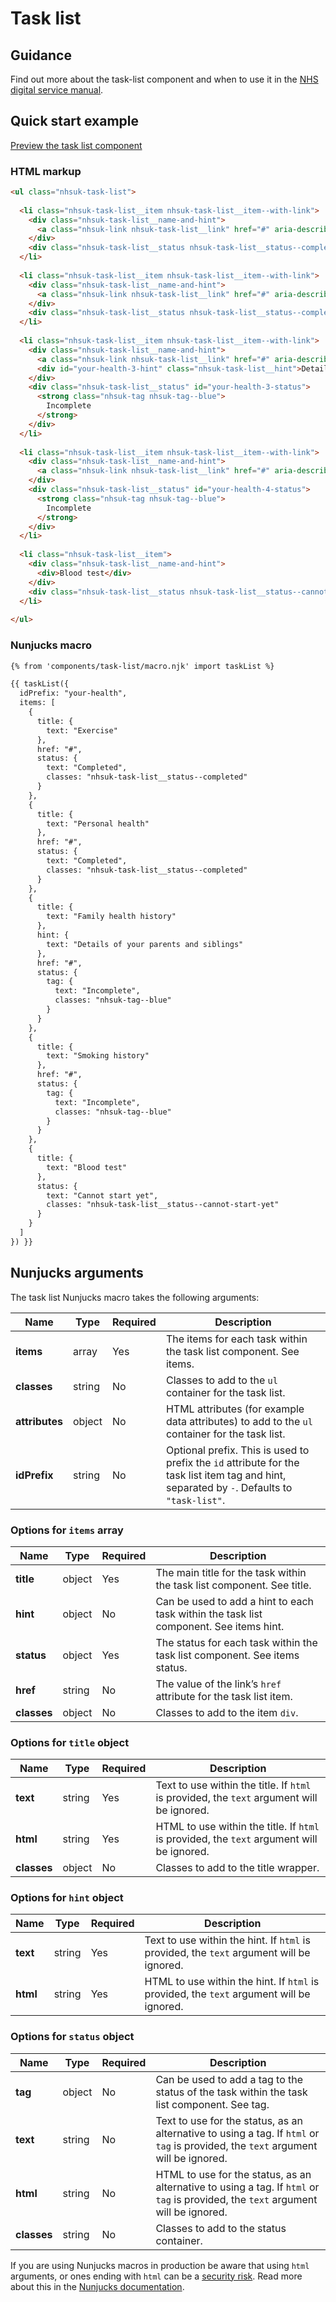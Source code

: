 # Task list

## Guidance

Find out more about the task-list component and when to use it in the [NHS digital service manual](https://service-manual.nhs.uk/design-system/components/tabs).

## Quick start example

[Preview the task list component](https://nhsuk.github.io/nhsuk-frontend/components/task-list/index.html)

### HTML markup

```html
<ul class="nhsuk-task-list">
  
  <li class="nhsuk-task-list__item nhsuk-task-list__item--with-link">
    <div class="nhsuk-task-list__name-and-hint">
      <a class="nhsuk-link nhsuk-task-list__link" href="#" aria-describedby="your-health-1-status">Exercise</a>
    </div>
    <div class="nhsuk-task-list__status nhsuk-task-list__status--completed" id="your-health-1-status">Completed</div>
  </li>
  
  <li class="nhsuk-task-list__item nhsuk-task-list__item--with-link">
    <div class="nhsuk-task-list__name-and-hint">
      <a class="nhsuk-link nhsuk-task-list__link" href="#" aria-describedby="your-health-2-status">Personal health</a>
    </div>
    <div class="nhsuk-task-list__status nhsuk-task-list__status--completed" id="your-health-2-status">Completed</div>
  </li>
  
  <li class="nhsuk-task-list__item nhsuk-task-list__item--with-link">
    <div class="nhsuk-task-list__name-and-hint">
      <a class="nhsuk-link nhsuk-task-list__link" href="#" aria-describedby="your-health-3-hint your-health-3-status">Family health history</a>
      <div id="your-health-3-hint" class="nhsuk-task-list__hint">Details of your parents and siblings</div>
    </div>
    <div class="nhsuk-task-list__status" id="your-health-3-status">
      <strong class="nhsuk-tag nhsuk-tag--blue">
        Incomplete
      </strong>
    </div>
  </li>
  
  <li class="nhsuk-task-list__item nhsuk-task-list__item--with-link">
    <div class="nhsuk-task-list__name-and-hint">
      <a class="nhsuk-link nhsuk-task-list__link" href="#" aria-describedby="your-health-4-status">Smoking history</a>
    </div>
    <div class="nhsuk-task-list__status" id="your-health-4-status">
      <strong class="nhsuk-tag nhsuk-tag--blue">
        Incomplete
      </strong>
    </div>
  </li>
  
  <li class="nhsuk-task-list__item">
    <div class="nhsuk-task-list__name-and-hint">
      <div>Blood test</div>
    </div>
    <div class="nhsuk-task-list__status nhsuk-task-list__status--cannot-start-yet" id="your-health-5-status">Cannot start yet</div>
  </li>
  
</ul>
```

### Nunjucks macro

```html
{% from 'components/task-list/macro.njk' import taskList %}

{{ taskList({
  idPrefix: "your-health",
  items: [
    {
      title: {
        text: "Exercise"
      },
      href: "#",
      status: {
        text: "Completed",
        classes: "nhsuk-task-list__status--completed"
      }
    },
    {
      title: {
        text: "Personal health"
      },
      href: "#",
      status: {
        text: "Completed",
        classes: "nhsuk-task-list__status--completed"
      }
    },
    {
      title: {
        text: "Family health history"
      },
      hint: {
        text: "Details of your parents and siblings"
      },
      href: "#",
      status: {
        tag: {
          text: "Incomplete",
          classes: "nhsuk-tag--blue"
        }
      }
    },
    {
      title: {
        text: "Smoking history"
      },
      href: "#",
      status: {
        tag: {
          text: "Incomplete",
          classes: "nhsuk-tag--blue"
        }
      }
    },
    {
      title: {
        text: "Blood test"
      },
      status: {
        text: "Cannot start yet",
        classes: "nhsuk-task-list__status--cannot-start-yet"
      }
    }
  ]
}) }}
```

## Nunjucks arguments

The task list Nunjucks macro takes the following arguments:

| Name           | Type   | Required | Description                                                                    |
| -------------- | ------ | -------- | ------------------------------------------------------------------------------ |
| **items**      | array  | Yes      | The items for each task within the task list component. See items.             |
| **classes**    | string | No       | Classes to add to the `ul` container for the task list.                        |
| **attributes** | object | No       | HTML attributes (for example data attributes) to add to the `ul` container for the task list.    |
| **idPrefix**   | string | No       | Optional prefix. This is used to prefix the `id` attribute for the task list item tag and hint, separated by `-`. Defaults to `"task-list"`. |

### Options for `items` array

| Name           | Type   | Required | Description                                                                                     |
| -------------- | ------ | -------- | ----------------------------------------------------------------------------------------------- |
| **title**      | object | Yes      | The main title for the task within the task list component. See title.                          |
| **hint**       | object | No       | Can be used to add a hint to each task within the task list component. See items hint.          |
| **status**     | object | Yes      | The status for each task within the task list component. See items status.                      |
| **href**       | string | No       | The value of the link’s `href` attribute for the task list item.                                |
| **classes**    | object | No       |  Classes to add to the item `div`.                                                              |

### Options for `title` object

| Name           | Type   | Required | Description                                                                                     |
| -------------- | ------ | -------- | ----------------------------------------------------------------------------------------------- |
| **text**       | string | Yes      | Text to use within the title. If `html` is provided, the `text` argument will be ignored.       |
| **html**       | string | Yes      | HTML to use within the title. If `html` is provided, the `text` argument will be ignored.       |
| **classes**    | object | No       | Classes to add to the title wrapper.                                                            |

### Options for `hint` object

| Name           | Type   | Required | Description                                                                                     |
| -------------- | ------ | -------- | ----------------------------------------------------------------------------------------------- |
| **text**       | string | Yes      | Text to use within the hint. If `html` is provided, the `text` argument will be ignored.        |
| **html**       | string | Yes      | HTML to use within the hint. If `html` is provided, the `text` argument will be ignored.        |

### Options for `status` object

| Name           | Type   | Required | Description                                                                                     |
| -------------- | ------ | -------- | ----------------------------------------------------------------------------------------------- |
| **tag**        | object | No       | Can be used to add a tag to the status of the task within the task list component. See tag.     |
| **text**       | string | No       | Text to use for the status, as an alternative to using a tag. If `html` or `tag` is provided, the `text` argument will be ignored.        |
| **html**       | string | No       | HTML to use for the status, as an alternative to using a tag. If `html` or `tag` is provided, the `text` argument will be ignored.        |
| **classes**    | string | No       |  Classes to add to the status container.                                                        |


If you are using Nunjucks macros in production be aware that using `html` arguments, or ones ending with `html` can be a [security risk](https://developer.mozilla.org/en-US/docs/Glossary/Cross-site_scripting). Read more about this in the [Nunjucks documentation](https://mozilla.github.io/nunjucks/api.html#user-defined-templates-warning).
